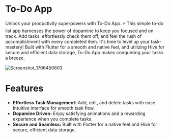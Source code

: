 # To-Do App

Unlock your productivity superpowers with To-Do App. ⚡ This simple to-do list app harnesses the power of dopamine to keep you focused and on track.  Add tasks, effortlessly check them off, and feel the rush of accomplishment with every completed item.  It's time to level up your task-mastery! Built with Flutter for a smooth and native feel, and utilizing Hive for secure and efficient data storage, To-Do App makes conquering your tasks a breeze.

![Screenshot_1706450803](https://github.com/Sayeda-fatima/To-Do-App/assets/86098096/f0299dca-3045-49ab-b277-6cfd121296dc)

# Features

- **Effortless Task Management:** Add, edit, and delete tasks with ease. Intuitive interface for smooth task flow.
- **Dopamine Driven:** Enjoy satisfying animations and a rewarding experience when you complete tasks.
- **Secure and Seamless:** Built with Flutter for a native feel and Hive for secure, efficient data storage.



